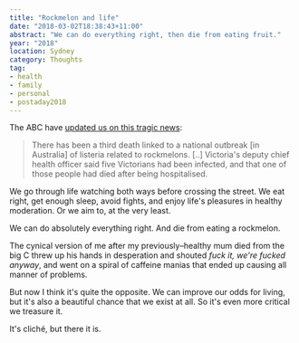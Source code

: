 ```yaml
---
title: "Rockmelon and life"
date: "2018-03-02T18:38:43+11:00"
abstract: "We can do everything right, then die from eating fruit."
year: "2018"
location: Sydney
category: Thoughts
tag:
- health
- family
- personal
- postaday2018
---
```

The ABC have [updated us on this tragic news]\:

> There has been a third death linked to a national outbreak [in Australia] of listeria related to rockmelons. [..] Victoria's deputy chief health officer said five Victorians had been infected, and that one of those people had died after being hospitalised.

We go through life watching both ways before crossing the street. We eat right, get enough sleep, avoid fights, and enjoy life's pleasures in healthy moderation. Or we aim to, at the very least. 

We can do absolutely everything right. And die from eating a rockmelon.

The cynical version of me after my previously–healthy mum died from the big C threw up his hands in desperation and shouted *fuck it, we're fucked anyway*, and went on a spiral of caffeine manias that ended up causing all manner of problems.

But now I think it's quite the opposite. We can improve our odds for living, but it's also a beautiful chance that we exist at all. So it's even more critical we treasure it.

It's cliché, but there it is.

[updated us on this tragic news]: http://www.abc.net.au/news/2018-03-02/victorian-dies-from-listeria-linked-to-rockmelon/9504182

